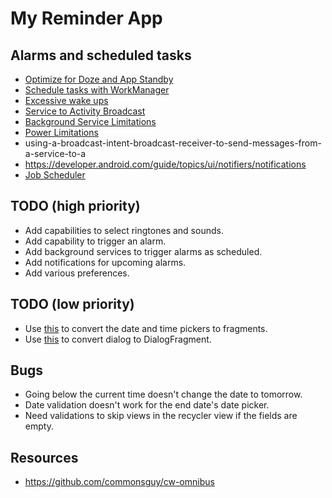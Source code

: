 # My Reminder App

## Alarms and scheduled tasks

* [Optimize for Doze and App Standby](https://developer.android.com/training/monitoring-device-state/doze-standby)
* [Schedule tasks with WorkManager](https://developer.android.com/topic/libraries/architecture/workmanager)
* [Excessive wake ups](https://developer.android.com/topic/performance/vitals/wakeup)
* [Service to Activity Broadcast](https://stackoverflow.com/questions/7276537/)
* [Background Service Limitations](https://developer.android.com/about/versions/oreo/background#services)
* [Power Limitations](https://developer.android.com/topic/performance/power/power-details)
* using-a-broadcast-intent-broadcast-receiver-to-send-messages-from-a-service-to-a
* https://developer.android.com/guide/topics/ui/notifiers/notifications
* [Job Scheduler](https://github.com/googlearchive/android-JobScheduler/tree/master/Application)

## TODO (high priority)

* Add capabilities to select ringtones and sounds.
* Add capability to trigger an alarm.
* Add background services to trigger alarms as scheduled.
* Add notifications for upcoming alarms.
* Add various preferences.

## TODO (low priority)

* Use [this](https://developer.android.com/guide/topics/ui/controls/pickers#java) to convert the date and time pickers to fragments.
* Use [this](https://developer.android.com/guide/topics/ui/dialogs) to convert dialog to DialogFragment.

## Bugs

* Going below the current time doesn't change the date to tomorrow.
* Date validation doesn't work for the end date's date picker.
* Need validations to skip views in the recycler view if the fields are empty.

## Resources

* https://github.com/commonsguy/cw-omnibus
